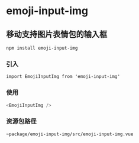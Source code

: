 # emoji-input-img

## 移动支持图片表情包的输入框
```
npm install emoji-input-img
```

### 引入
```
import EmojiInputImg from 'emoji-input-img'
```

### 使用
``` javascript
<EmojiInputImg />
```

### 资源包路径
```
~package/emoji-input-img/src/emoji-input-img.vue
```

